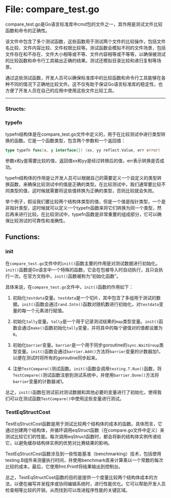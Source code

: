 # File: compare_test.go

compare_test.go是Go语言标准库中cmd包的文件之一，其作用是测试文件比较函数和命令的正确性。

该文件中包含了多个测试函数，这些函数用于测试两个文件的比较操作，包括文件名比较、文件内容比较、文件权限比较等。测试函数会模拟不同的文件场景，包括文件存在和不存在、文件大小相等或不等、文件内容相等或不等等，以确保被测试的比较函数和命令行工具输出正确的结果。测试还模拟目录比较和递归复制等场景。

通过这些测试函数，开发人员可以确保标准库中的比较函数和命令行工具能够在各种不同的情况下正确地比较文件。这不仅有助于保证Go语言标准库的稳定性，也方便了开发人员在自己的应用中使用这些文件比较工具。




---

### Structs:

### typefn

typefn结构体是在compare_test.go文件中定义的，用于在比较测试中进行类型转换的函数。它是一个函数类型，包含两个参数和一个返回值：

```go
type typefn func(x, y interface{}) (xx, yy reflect.Value, err error)
```

参数x和y是需要比较的值，返回值xx和yy是经过转换后的值，err表示转换是否成功。

typefn结构体的作用是让开发人员可以根据自己的需要定义一个自定义的类型转换函数，来确保比较测试中的值是正确的类型。在比较测试中，我们通常要比较不同类型的值，这时候就需要将这些值转换为正确的类型，否则比较就会失败。

举个例子，假设我们要比较两个结构体类型的值，但是一个值是指针类型，一个是非指针类型，这时候就可以定义一个typefn函数来将它们转换为同一个类型，然后再来进行比较。在比较测试中，typefn函数是非常重要的组成部分，它可以确保比较测试的可靠性和准确性。



## Functions:

### init

在`compare_test.go`文件中的`init()`函数主要的作用是对测试数据进行初始化。`init()`函数是Go语言中一个特殊的函数，它会在包被导入时自动执行，且只会执行一次。在官方文档中，`init()`函数被称为“初始化函数”。

具体来说，在`compare_test.go`文件中，`init()`函数的作用如下：

1. 初始化`testdata`变量。`testdata`是一个切片，其中包含了多组用于测试的数据。`init()`函数会通过`rand.Intn()`函数对随机数进行初始化，对`testdata`变量的每一个元素进行赋值。

2. 初始化`tally`变量。`tally`是一个用于记录测试结果的`map`类型变量。`init()`函数会通过`make()`函数初始化`tally`变量，并将其中的每个键值对的值都设置为`0`。

3. 初始化`barrier`变量。`barrier`是一个用于同步goroutine的`sync.WaitGroup`类型变量。`init()`函数会通过`barrier.Add()`方法将`barrier`变量的计数器加1，以便在测试时将所有的goroutine同步起来。

4. 注册`TestCompare()`测试函数。`init()`函数会调用`testing.T.Run()`函数，将`TestCompare()`测试函数注册到测试系统中，并使用`barrier.Done()`方法将`barrier`变量的计数器减1。

总之，`init()`函数在测试前对测试数据和其他必要的变量进行了初始化，使得我们可以在测试函数`TestCompare()`中使用这些变量进行测试。



### TestEqStructCost

TestEqStructCost函数是用于测试比较两个结构体的成本的函数。具体而言，它通过创建两个结构体，并循环调用eqStruct函数（在compare.go文件中定义）来测试比较它们的性能。每次调用eqStruct函数时，都会将新的结构体实例传递给它，以避免缓存结构体实例的优势对比赛结果的影响。

TestEqStructCost函数涉及到一些性能基准（benchmarking）技术，包括使用testing.B组件来测量执行时间，并使用benchmark库来计算乘以一个常数的每次比较的成本。最后，它使用fmt.Printf将结果输出到控制台。

总之，TestEqStructCost函数的目的是提供一个度量比较两个结构体成本的方法，以便在编写并发程序或协同编辑系统时，进行性能优化。它可以帮助开发人员检查相等比较的开销，从而找到可以改进程序性能的关键区域。



